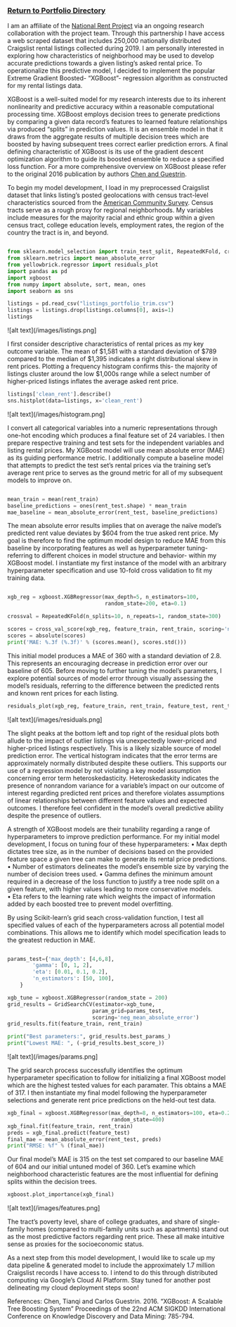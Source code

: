 ### [Return to Portfolio Directory](https://remypstewart.github.io/)

I am an affiliate of the [National Rent Project](https://national-rent.github.io/) via an ongoing research collaboration with the project team. Through this partnership I have access a web scraped dataset that includes 250,000 nationally distributed Craigslist rental listings collected during 2019. I am personally interested in exploring how characteristics of neighborhood may be used to develop accurate predictions towards a given listing’s asked rental price. To operationalize this predictive model, I decided to implement the popular Extreme Gradient Boosted- “XGBoost”- regression algorithm as constructed for my rental listings data. 

XGBoost is a well-suited model for my research interests due to its inherent nonlinearity and predictive accuracy within a reasonable computational processing time.  XGBoost employs decision trees to generate predictions by comparing a given data record’s features to learned feature relationships via produced “splits” in prediction values. It is an ensemble model in that it draws from the aggregate results of multiple decision trees which are boosted by having subsequent trees correct earlier prediction errors. A final defining characteristic of XGBoost is its use of the gradient descent optimization algorithm to guide its boosted ensemble to reduce a specified loss function. For a more comprehensive overview on XGBoost please refer to the original 2016 publication by authors [Chen and Guestrin](https://dl.acm.org/doi/10.1145/2939672.2939785).

To begin my model development, I load in my preprocessed Craigslist dataset that links listing’s posted geolocations with census tract-level characteristics sourced from the [American Community Survey]( https://www.census.gov/programs-surveys/acs). Census tracts serve as a rough proxy for regional neighborhoods. My variables include measures for the majority racial and ethnic group within a given census tract, college education levels, employment rates, the region of the country the tract is in, and beyond. 

``` python

from sklearn.model_selection import train_test_split, RepeatedKFold, cross_val_score, GridSearchCV
from sklearn.metrics import mean_absolute_error
from yellowbrick.regressor import residuals_plot
import pandas as pd
import xgboost
from numpy import absolute, sort, mean, ones
import seaborn as sns

listings = pd.read_csv("listings_portfolio_trim.csv")
listings = listings.drop(listings.columns[0], axis=1)
listings
```
![alt text](/images/listings.png]

I first consider descriptive characteristics of rental prices as my key outcome variable. The mean of $1,581 with a standard deviation of  $789 compared to the median of $1,395 indicates a right distributional skew in rent prices. Plotting a frequency histogram confirms this- the majority of listings cluster around the low $1,000s range while a select number of higher-priced listings inflates the average asked rent price. 

``` python
listings['clean_rent'].describe()
sns.histplot(data=listings, x='clean_rent')
```
![alt text](/images/histogram.png]

I convert all categorical variables into a numeric representations through one-hot encoding which produces a final feature set of 24 variables. I then prepare respective training and test sets for the independent variables and listing rental prices. My XGBoost model will use mean absolute error (MAE) as its guiding performance metric. I additionally compute a baseline model that attempts to predict the test set’s rental prices via the training set’s average rent price to serves as the ground metric for all of my subsequent models to improve on. 

``` python

mean_train = mean(rent_train)
baseline_predictions = ones(rent_test.shape) * mean_train
mae_baseline = mean_absolute_error(rent_test, baseline_predictions)
```

The mean absolute error results implies that on average the naïve model’s predicted rent value deviates by $604 from the true asked rent price. My goal is therefore to find the optimum model design to reduce MAE from this baseline by incorporating features as well as hyperparameter tuning- referring to different choices in model structure and behavior- within my XGBoost model. I instantiate my first instance of the model with an arbitrary hyperparameter specification and use 10-fold cross validation to fit my training data. 

``` python

xgb_reg = xgboost.XGBRegressor(max_depth=5, n_estimators=100,
                               random_state=200, eta=0.1)

crossval = RepeatedKFold(n_splits=10, n_repeats=1, random_state=300)

scores = cross_val_score(xgb_reg, feature_train, rent_train, scoring='neg_mean_absolute_error', cv=crossval, n_jobs=-1)
scores = absolute(scores)
print('MAE: %.3f (%.3f)' % (scores.mean(), scores.std()))
```

This initial model produces a MAE of 360 with a standard deviation of 2.8. This represents an encouraging decrease in prediction error over our baseline of 605. Before moving to further tuning the model’s parameters, I explore potential sources of model error through visually assessing the model’s residuals, referring to the difference between the predicted rents and known rent prices for each listing. 

``` python
residuals_plot(xgb_reg, feature_train, rent_train, feature_test, rent_test)
```
![alt text](/images/residuals.png]

The slight peaks at the bottom left and top right of the residual plots both allude to the impact of outlier listings via unexpectedly lower-priced and higher-priced listings respectively. This is a likely sizable source of model prediction error. The vertical histogram indicates that the error terms are approximately normally distributed despite these outliers. This supports our use of a regression model by not violating a key model assumption concerning error term heteroskedasticity. Heteroskedaskity indicates the presence of nonrandom variance for a variable’s impact on our outcome of interest regarding predicted rent prices and therefore violates assumptions of linear relationships between different feature values and expected outcomes. I therefore feel confident in the model’s overall predictive ability despite the presence of outliers. 

A strength of XGBoost models are their tunability regarding a range of hyperparameters to improve prediction performance. For my initial model development, I focus on tuning four of these hyperparameters:
•	Max depth dictates tree size, as in the number of decisions based on the provided feature space a given tree can make to generate its rental price predictions. 
•	Number of estimators delineates the model’s ensemble size by varying the number of decision trees used.
•	Gamma defines the minimum amount required in a decrease of the loss function to justify a tree node split on a given feature, with higher values leading to more conservative models.  
•	Eta refers to the learning rate which weights the impact of information added by each boosted tree to prevent model overfitting. 

By using Scikit-learn’s grid seach cross-validation function, I test all specified values of each of the hyperparameters across all potential model combinations. This allows me to identify which model specification leads to the greatest reduction in MAE.  

``` python

params_test={'max_depth': [4,6,8],
        'gamma': [0, 1, 2],
        'eta': [0.01, 0.1, 0.2],
        'n_estimators': [50, 100],
    }

xgb_tune = xgboost.XGBRegressor(random_state = 200)
grid_results = GridSearchCV(estimator=xgb_tune,
                           param_grid=params_test,
                           scoring='neg_mean_absolute_error')
grid_results.fit(feature_train, rent_train)

print("Best parameters:", grid_results.best_params_)
print("Lowest MAE: ", (-grid_results.best_score_))
```
![alt text](/images/params.png]

The grid search process successfully identifies the optimum hyperparameter specification to follow for initializing a final XGBoost model which are the highest tested values for each paramater. This obtains a MAE of 317. I then instantiate my final model following the hyperparameter selections and generate rent price predictions on the held-out test data.

``` python
xgb_final = xgboost.XGBRegressor(max_depth=8, n_estimators=100, eta=0.2, gamma=2,
                                 random_state=400)
xgb_final.fit(feature_train, rent_train)
preds = xgb_final.predict(feature_test)
final_mae = mean_absolute_error(rent_test, preds)
print("RMSE: %f" % (final_mae))
```

Our final model’s MAE is 315 on the test set compared to our baseline MAE of 604 and our initial untuned model of 360. Let’s examine which neighborhood characteristic features are the most influential for defining splits within the decision trees. 

``` python
xgboost.plot_importance(xgb_final)
```
![alt text](/images/features.png]

The tract’s poverty level, share of college graduates, and share of single-family homes (compared to multi-family units such as apartments) stand out as the most predictive factors regarding rent price. These all make intuitive sense as proxies for the socioeconomic status. 

As a next step from this model development, I would like to scale up my data pipeline & generated model to include the approximately 1.7 million Craigslist records I have access to. I intend to do this through distributed computing via Google’s Cloud AI Platform. Stay tuned for another post delineating my cloud deployment steps soon!

References:
Chen, Tianqi and Carlos Guestrin. 2016. “XGBoost: A Scalable Tree Boosting System” Proceedings of the 22nd ACM SIGKDD International Conference on Knowledge Discovery and Data Mining: 785-794. 
